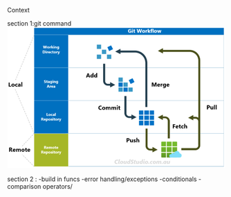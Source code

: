 Context

section 1:git command
![alt text](image.png)

section 2 :
-build in funcs
-error handling/exceptions
-conditionals
    -comparison operators/